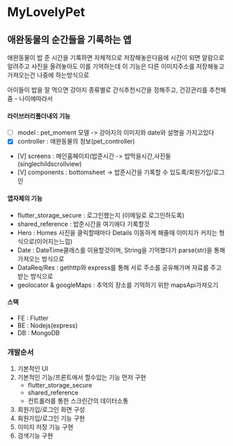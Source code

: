 # MyLovelyPet
## 애완동물의 순간들을 기록하는 앱

애완동물이 밥 준 시간을 기록하면 자체적으로 저장해놓은다음에
시간이 되면 알람으로 알려주고
사진을 올려놓아도 이를 기억하는데 이 기능은 다른 이미지주소를 저장해놓고 가져오는건 나중에 하는방식으로

아이들이 밥을 잘 먹으면 강아지 종류별로 간식추천시간을 정해주고,
건강관리를 추천해줌 - 나이에따라서


#### 라이브러리폴더내의 기능
- [ ] model : pet_moment 모델 -> 강아지의 이미지와 date와 설명을 가지고있다
- [X] controller : 애완동물의 정보(pet_controller)
- [V] screens : 메인홈페이지(밥준시간 -> 밥먹을시간,사진들(singlechildscrollview)
- [V] components : bottomsheet -> 밥준시간을 기록할 수 있도록/회원가입/로그인


#### 앱자체의 기능
- flutter_storage_secure : 로그인했는지 (이메일로 로그인하도록)
- shared_reference : 밥준시간을 여기에다 기록할것
- Hero : Homes 사진을 클릭할때마다 Details 이동하게 해줄때 이미지가 커지는 형식으로(이어지는느낌)
- Date : DateTime클래스를 이용할것이며, String을 기억했다가 parse(str)을 통해 가져오는 방식으로
- DataReq/Res : gethttp와 express를 통해 서로 주소를 공유해가며 자료를 주고 받는 방식으로
- geolocator & googleMaps : 추억의 장소를 기억하기 위한 mapsApi가져오기


#### 스택
- FE : Flutter
- BE : Nodejs(express)
- DB : MongoDB

### 개발순서

1. 기본적인 UI
2. 기본적인 기능/프론트에서 할수있는 기능 먼저 구현
    - flutter_storage_secure
    - shared_reference
    - 컨트롤러를 통한 스크린간의 데이터소통
3. 회원가입/로그인 화면 구성
4. 회원가입/로그인 기능 구현
5. 이미지 저장 기능 구현
6. 검색기능 구현